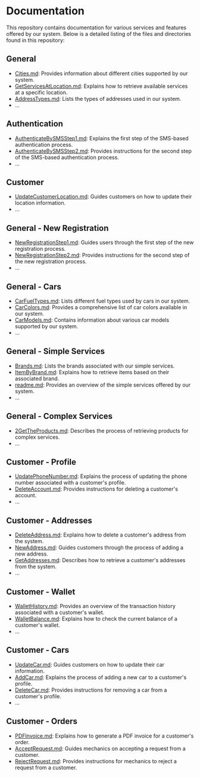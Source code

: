 # Documentation

This repository contains documentation for various services and features offered by our system. Below is a detailed listing of the files and directories found in this repository:

## General

- [Cities.md](docs/general/Cities.md): Provides information about different cities supported by our system.
- [GetServicesAtLocation.md](docs/general/GetServicesAtLocation.md): Explains how to retrieve available services at a specific location.
- [AddressTypes.md](docs/general/AddressTypes.md): Lists the types of addresses used in our system.
- ...

## Authentication

- [AuthenticateBySMSStep1.md](docs/authentication/AuthenticateBySMSStep1.md): Explains the first step of the SMS-based authentication process.
- [AuthenticateBySMSStep2.md](docs/authentication/AuthenticateBySMSStep2.md): Provides instructions for the second step of the SMS-based authentication process.
- ...

## Customer

- [UpdateCustomerLocation.md](docs/customer/UpdateCustomerLocation.md): Guides customers on how to update their location information.
- ...

## General - New Registration

- [NewRegistrationStep1.md](docs/general/NewRegistration/NewRegistrationStep1.md): Guides users through the first step of the new registration process.
- [NewRegistrationStep2.md](docs/general/NewRegistration/NewRegistrationStep2.md): Provides instructions for the second step of the new registration process.
- ...

## General - Cars

- [CarFuelTypes.md](docs/general/Cars/CarFuelTypes.md): Lists different fuel types used by cars in our system.
- [CarColors.md](docs/general/Cars/CarColors.md): Provides a comprehensive list of car colors available in our system.
- [CarModels.md](docs/general/Cars/CarModels.md): Contains information about various car models supported by our system.
- ...

## General - Simple Services

- [Brands.md](docs/general/SimpleServices/Brands.md): Lists the brands associated with our simple services.
- [ItemByBrand.md](docs/general/SimpleServices/ItemByBrand.md): Explains how to retrieve items based on their associated brand.
- [readme.md](docs/general/SimpleServices/readme.md): Provides an overview of the simple services offered by our system.
- ...

## General - Complex Services

- [2GetTheProducts.md](docs/general/ComplexServices/2GetTheProducts.md): Describes the process of retrieving products for complex services.
- ...

## Customer - Profile

- [UpdatePhoneNumber.md](docs/customer/Profile/UpdatePhoneNumber.md): Explains the process of updating the phone number associated with a customer's profile.
- [DeleteAccount.md](docs/customer/Profile/DeleteAccount.md): Provides instructions for deleting a customer's account.
- ...

## Customer - Addresses

- [DeleteAddress.md](docs/customer/Addresses/DeleteAddress.md): Explains how to delete a customer's address from the system.
- [NewAddress.md](docs/customer/Addresses/NewAddress.md): Guides customers through the process of adding a new address.
- [GetAddresses.md](docs/customer/Addresses/GetAddresses.md): Describes how to retrieve a customer's addresses from the system.
- ...

## Customer - Wallet

- [WalletHistory.md](docs/customer/Wallet/WalletHistory.md): Provides an overview of the transaction history associated with a customer's wallet.
- [WalletBalance.md](docs/customer/Wallet/WalletBalance.md): Explains how to check the current balance of a customer's wallet.
- ...

## Customer - Cars

- [UpdateCar.md](docs/customer/Cars/UpdateCar.md): Guides customers on how to update their car information.
- [AddCar.md](docs/customer/Cars/AddCar.md): Explains the process of adding a new car to a customer's profile.
- [DeleteCar.md](docs/customer/Cars/DeleteCar.md): Provides instructions for removing a car from a customer's profile.
- ...

## Customer - Orders

- [PDFInvoice.md](docs/customer/Orders/PDFInvoice.md): Explains how to generate a PDF invoice for a customer's order.
- [AcceptRequest.md](docs/customer/Orders/Mechanic/AcceptRequest.md): Guides mechanics on accepting a request from a customer.
- [RejectRequest.md](docs/customer/Orders/Mechanic/RejectRequest.md): Provides instructions for mechanics to reject a request from a customer.
